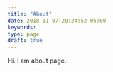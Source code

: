 ```yaml
---
title: "About"
date: 2018-11-07T20:24:52-05:00
keywords:
type: page
draft: true
---
```

Hi. I am about page.
